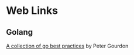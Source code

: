 # Web Links

## Golang
[A collection of go best practices](https://peter.bourgon.org/go-best-practices-2016/) by Peter Gourdon
